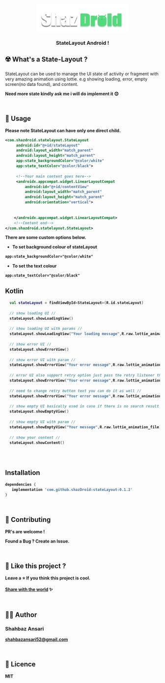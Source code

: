 <!-- logo -->
<p align="center">
  <img width='300' src="shazdroid_logo.png">
</p>

<!-- tag line -->
<h3 align='center'> StateLayout Android ! </h3>


## ☢️ What's a State-Layout ?

StateLayout can be used to manage the UI state of activity or fragment with very amazing animation using lottie.
e.g showing loading, error, empty screen(no data found), and content.

<strong>Need more state kindly ask me i will do implement it 😊

<br/>



## 🌻 Usage

Please note StateLayout can have only one direct child.

```xml
<com.shazdroid.statelayout.StateLayout
     android:id="@+id/stateLayout"
     android:layout_width="match_parent"
     android:layout_height="match_parent"
     app:state_backgroundColor="@color/white"
     app:state_textColor="@color/black">

     <!--Your main content goes here-->
     <androidx.appcompat.widget.LinearLayoutCompat
         android:id="@+id/contentView"
         android:layout_width="match_parent"
         android:layout_height="match_parent"
         android:orientation="vertical">
            

    </androidx.appcompat.widget.LinearLayoutCompat>
    <!--Content end-->
</com.shazdroid.statelayout.StateLayout>
```
There are some custom options below.

* To set background colour of stateLayout
```xml
app:state_backgroundColor="@color/white"
```
* To set the text colour 
```xml
app:state_textColor="@color/black"
```
  
  
## Kotlin
```kotlin
  val stateLayout = findViewById<StateLayout>(R.id.stateLayout)
  
  // show loading UI //
  stateLayout.showLoadingView()
  
  // show loading UI with params //
  stateLayout.showLoadingView("Your loading message",R.raw.lottie_animation_file)
  
  // show error UI //
  stateLayout.showErrorView()
  
  // show error UI with param //
  stateLayout.showErrorView("Your error message",R.raw.lottie_animation_file)
  
  // error UI also support retry option just pass the retry listener the button will be shown automatically //
  stateLayout.showErrorView("Your error message",R.raw.lottie_animation_file,this)
  
  // need to change retry button text you can do it as well //
  stateLayout.showErrorView("Your error message",R.raw.lottie_animation_file,"Retry button text",this)
  
  // show empty UI basically used in case if there is no search result or recycler view/list is empty // 
  stateLayout.showEmptyView()
  
  // show empty UI with param //
  stateLayout.showEmptyView("Your message",R.raw.lottie_animation_file)
  
  // show your content //
  stateLayout.showContent()
  
```



<br/>


## Installation
```gradle
dependencies {
   implementation 'com.github.shazDroid:stateLayout:0.1.2'
}
```
<br/>


## 💙 Contributing

PR's are welcome !

Found a Bug ? Create an Issue.

<br/>




## 💖 Like this project ?

Leave a ⭐ If you think this project is cool.

[Share with the world](https://github.com/shazDroid/stateLayout) ✨

<br/>




## 👨‍💻 Author

### Shahbaz Ansari

shahbazansari52@gmail.com

<br/>




## 🍁 Licence

**MIT**
